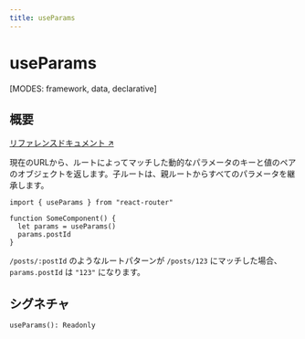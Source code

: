 ```yaml
---
title: useParams
---
```


# useParams

[MODES: framework, data, declarative]

## 概要

[リファレンスドキュメント ↗](https://api.reactrouter.com/v7/functions/react_router.useParams.html)

現在のURLから、ルートによってマッチした動的なパラメータのキーと値のペアのオブジェクトを返します。子ルートは、親ルートからすべてのパラメータを継承します。

```tsx
import { useParams } from "react-router"

function SomeComponent() {
  let params = useParams()
  params.postId
}
```

`/posts/:postId` のようなルートパターンが `/posts/123` にマッチした場合、`params.postId` は `"123"` になります。

## シグネチャ

```tsx
useParams(): Readonly
```

